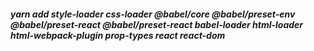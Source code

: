 
##### yarn add style-loader css-loader @babel/core @babel/preset-env @babel/preset-react @babel/preset-react babel-loader html-loader html-webpack-plugin prop-types react react-dom